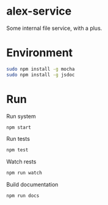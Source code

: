 # alex-service

Some internal file service, with a plus.

# Environment

```bash
sudo npm install -g mocha
sudo npm install -g jsdoc
```

# Run

Run system
```bash
npm start
```

Run tests
```bash
npm test
```

Watch rests
```bash
npm run watch
```

Build documentation
```bash
npm run docs
```
